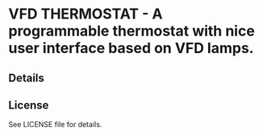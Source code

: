# VFD THERMOSTAT - A programmable thermostat with nice user interface based on VFD lamps.

## Details


## License
See LICENSE file for details. 
